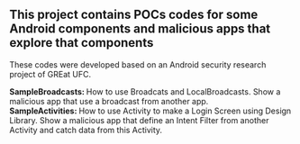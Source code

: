 <h2>This project contains POCs codes for some Android components and malicious apps that explore that components</h2>

<p>These codes were developed based on an Android security research project of GREat UFC.</p>

<b>SampleBroadcasts: </b> How to use Broadcats and LocalBroadcasts. Show a malicious app that use a broadcast from another app.
<br><b>SampleActivities: </b> How to use Activity to make a Login Screen using Design Library. Show a malicious app that define an Intent Filter from another Activity and catch data from this Activity.
